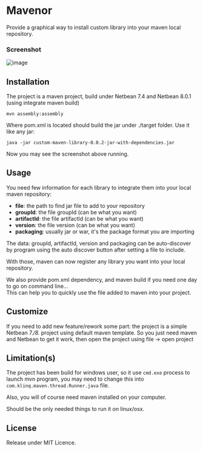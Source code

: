 Mavenor
=======

Provide a graphical way to install custom library into your maven local repository.



### Screenshot ###

![image](http://www.kirikoo.net/images/14Anonyme-20131018-200437.png)



Installation
------------

The project is a maven project, build under Netbean 7.4 and Netbean 8.0.1 (using integrate maven build)

    mvn assembly:assembly

Where pom.xml is located should build the jar under ./target folder. Use it like any jar:

    java -jar custom-maven-library-0.0.2-jar-with-dependencies.jar

Now you may see the screenshot above running.



Usage
-----

You need few information for each library to integrate them into your local maven repository:

  * **file**: the path to find jar file to add to your repository
  * **groupId**: the file groupId (can be what you want)
  * **artifactId**: the file artifactId (can be what you want)
  * **version**: the file version (can be what you want)
  * **packaging**: usually jar or war, it's the package format you are importing

The data: groupId, artifactId, version and packaging can be auto-discover by program using
the auto discover button after setting a file to include.

With those, maven can now register any library you want into your local repository.

We also provide pom.xml dependency, and maven build if you need one day to go on command line...  
This can help you to quickly use the file added to maven into your project.



Customize
---------

If you need to add new feature/rework some part: the project is a simple
Netbean 7.*/8.* project using default maven template. So you just need maven
and Netbean to get it work, then open the project using file -> open project



Limitation(s)
-------------

The project has been build for windows user, so it use ``` cmd.exe ``` process to launch mvn program, 
you may need to change this into ``` com.klinq.maven.thread.Runner.java ``` file.

Also, you will of course need maven installed on your computer.

Should be the only needed things to run it on linux/osx.



License
-------

Release under MIT Licence.
